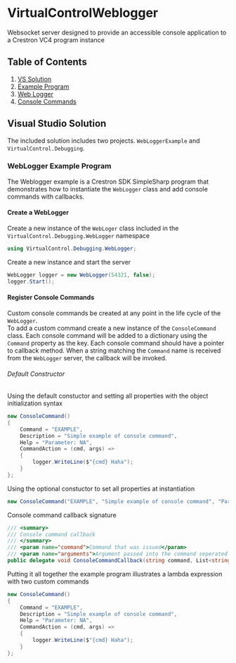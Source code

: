 # VirtualControlWeblogger
 Websocket server designed to provide an accessible console application to a Crestron VC4 program instance

 ## Table of Contents
1. [VS Solution](#Visual-Studio-Solution)
2. [Example Program](#WebLogger-Example-Program)
3. [Web Logger](#Create-a-WebLogger)
4. [Console Commands](#Register-Console-Commands)

## Visual Studio Solution

The included solution includes two projects.  `WebLoggerExample` and `VirtualControl.Debugging`. 

### WebLogger Example Program

 The Weblogger example is a Crestron SDK SimpleSharp program that demonstrates how to instantiate the `WebLogger` class and add console commands with callbacks.

#### Create a WebLogger

Create a new instance of the `WebLoger` class included in the `VirtualControl.Debugging.WebLogger` namespace

```csharp
using VirtualControl.Debugging.WebLogger;
```

Create a new instance and start the server

```csharp
WebLogger logger = new WebLogger(54321, false);
logger.Start();
```

#### Register Console Commands

Custom console commands be created at any point in the life cycle of the `WebLogger`.  
To add a custom command create a new instance of the `ConsoleCommand` class.  Each console command will be added to a dictionary using the `Command` property as the key.  Each console command should have a pointer to callback method.  When a string matching the `Command` name is received from the `WebLogger` server, the callback will be invoked. 

###### Default Constructor

Using the default constuctor and setting all properties with the object initialization syntax

```csharp
new ConsoleCommand()
{
    Command = "EXAMPLE",
    Description = "Simple example of console command",
    Help = "Parameter: NA",
    CommandAction = (cmd, args) =>
    {
        logger.WriteLine($"{cmd} Haha");
    }
};
```

Using the optional constuctor to set all properties at instantiation
```csharp
new ConsoleCommand("EXAMPLE", "Simple example of console command", "Parameter: NA", Handler);
```

Console command callback signature
```csharp
/// <summary>
/// Console command callback
/// </summary>
/// <param name="command">Command that was issued</param>
/// <param name="arguments">Argument passed into the command seperated by spaces</param>
public delegate void ConsoleCommandCallback(string command, List<string> arguments);
```

Putting it all together the example program illustrates a lambda expression with two custom commands

```csharp
new ConsoleCommand()
{
    Command = "EXAMPLE",
    Description = "Simple example of console command",
    Help = "Parameter: NA",
    CommandAction = (cmd, args) =>
    {
        logger.WriteLine($"{cmd} Haha");
    }
};

```
